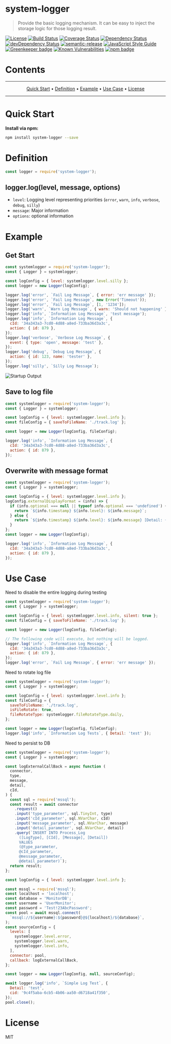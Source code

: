 # system-logger

> Provide the basic logging mechanism. It can be easy to inject the storage logic for those logging result.

[![License](https://img.shields.io/badge/license-MIT-green.svg)](https://github.com/leocwlam/system-logger/blob/master/LICENSE)
[![Build Status](https://travis-ci.com/leocwlam/system-logger.svg?branch=master)](https://travis-ci.com/leocwlam/system-logger)
[![Coverage Status](https://coveralls.io/repos/github/leocwlam/system-logger/badge.svg?branch=master)](https://coveralls.io/github/leocwlam/system-logger?branch=master)
[![Dependency Status](https://david-dm.org/leocwlam/system-logger.svg)](https://david-dm.org/leocwlam/system-logger)
[![devDependency Status](https://david-dm.org/leocwlam/system-logger/dev-status.svg)](https://david-dm.org/leocwlam/system-logger?type=dev)
[![semantic-release](https://img.shields.io/badge/%20%20%F0%9F%93%A6%F0%9F%9A%80-semantic--release-e10079.svg)](https://github.com/semantic-release/semantic-release)
[![JavaScript Style Guide](https://img.shields.io/badge/code_style-standard-brightgreen.svg)](https://standardjs.com)
[![Greenkeeper badge](https://badges.greenkeeper.io/leocwlam/system-logger.svg)](https://greenkeeper.io/)
[![Known Vulnerabilities](https://snyk.io/test/github/leocwlam/system-logger/badge.svg)](https://snyk.io/test/github/leocwlam/system-logger)
[![npm badge](https://img.shields.io/npm/v/system-logger/latest.svg)](https://www.npmjs.com/package/system-logger)

# Contents

---

<p align="center">
    <a href="#quick-start">Quick Start</a> &bull;
    <a href="#definition">Definition</a> &bull;
    <a href="#example">Example</a> &bull;
    <a href="#use-case">Use Case</a> &bull;
    <a href="#license">License</a>
</p>

---

# <a name="quick-start"></a>Quick Start

**Install via npm:**

```bash
npm install system-logger --save
```

# <a name="definition"></a>Definition

```js
const logger = require('system-logger');
```

## logger.log(level, message, options)

- `level`: Logging level representing priorities (`error`, `warn`, `info`, `verbose`, `debug`, `silly`)
- `message`: Major information
- `options`: optional information

# <a name="example"></a>Example

## <a name="get-start"></a>Get Start

```js
const systemlogger = require('system-logger');
const { Logger } = systemlogger;

const logConfig = { level: systemlogger.level.silly };
const logger = new Logger(logConfig);

logger.log('error', `Fail Log Message`, { error: 'err message' });
logger.log('error', `Fail Log Message`, new Error('Timeout'));
logger.log('error', `Fail Log Message`, [1, '1234']);
logger.log('warn', `Warn Log Message`, { warn: 'Should not happening' });
logger.log('info', `Information Log Message`, 'test message');
logger.log('info', `Information Log Message`, {
  cId: '34a343a3-7cd0-4d88-a8ed-733ba36d3a3c',
  action: { id: 879 },
});
logger.log('verbose', `Verbose Log Message`, {
  event: { type: 'open', message: 'test' },
});
logger.log('debug', `Debug Log Message`, {
  action: { id: 123, name: 'tester' },
});
logger.log('silly', `Silly Log Message`);
```

![Startup Output](https://raw.githubusercontent.com/leocwlam/system-logger/master/docs/startupExample.png)

## <a name="save-to-logfile"></a>Save to log file

```js
const systemlogger = require('system-logger');
const { Logger } = systemlogger;

const logConfig = { level: systemlogger.level.info };
const fileConfig = { saveToFileName: './track.log' };

const logger = new Logger(logConfig, fileConfig);

logger.log('info', `Information Log Message`, {
  cId: '34a343a3-7cd0-4d88-a8ed-733ba36d3a3c',
  action: { id: 879 },
});
```

## <a name="overwrite-with-message-format"></a>Overwrite with message format

```js
const systemlogger = require('system-logger');
const { Logger } = systemlogger;

const logConfig = { level: systemlogger.level.info };
logConfig.externalDisplayFormat = (info) => {
  if (info.optional === null || typeof info.optional === 'undefined') {
    return `${info.timestamp} ${info.level}: ${info.message}`;
  } else {
    return `${info.timestamp} ${info.level}: ${info.message} [Detail: { cId: ${info.optional.cId}, actionId: ${info.optional.action.id} }]`;
  }
};
const logger = new Logger(logConfig);

logger.log('info', `Information Log Message`, {
  cId: '34a343a3-7cd0-4d88-a8ed-733ba36d3a3c',
  action: { id: 879 },
});
```

# <a name="use-case"></a>Use Case

Need to disable the entire logging during testing

```js
const systemlogger = require('system-logger');
const { Logger } = systemlogger;

const logConfig = { level: systemlogger.level.info, silent: true };
const fileConfig = { saveToFileName: './track.log' };

const logger = new Logger(logConfig, fileConfig);

// The following code will execute, but nothing will be logged.
logger.log('info', `Information Log Message`, {
  cId: '34a343a3-7cd0-4d88-a8ed-733ba36d3a3c',
  action: { id: 879 },
});
logger.log('error', `Fail Log Message`, { error: 'err message' });
```

Need to rotate log file

```js
const systemlogger = require('system-logger');
const { Logger } = systemlogger;

const logConfig = { level: systemlogger.level.info };
const fileConfig = {
  saveToFileName: './track.log',
  isFileRotate: true,
  fileRotateType: systemlogger.fileRotateType.daily,
};

const logger = new Logger(logConfig, fileConfig);
logger.log('info', `Information Log Tests`, { Detail: 'test' });
```

Need to persist to DB

```js
const systemlogger = require('system-logger');
const { Logger } = systemlogger;

const logExternalCallBack = async function (
  connector,
  type,
  message,
  detail,
  cId,
) {
  const sql = require('mssql');
  const result = await connector
    .request()
    .input('type_parameter', sql.TinyInt, type)
    .input('cId_parameter', sql.NVarChar, cId)
    .input('message_parameter', sql.NVarChar, message)
    .input('detail_parameter', sql.NVarChar, detail)
    .query(`INSERT INTO Process_Log
      ([LogType], [CId], [Message], [Detail])
      VALUES
      (@type_parameter,
      @cId_parameter,
      @message_parameter,
      @detail_parameter)`);
  return result;
};

const logConfig = { level: systemlogger.level.info };

const mssql = require('mssql');
const localhost = 'localhost';
const database = 'MonitorDB';
const username = 'UserMonitor';
const password = 'Test!23AbcPassword';
const pool = await mssql.connect(
  `mssql://${username}:${password}@${localhost}/${database}`,
);
const sourceConfig = {
  levels: [
    systemlogger.level.error,
    systemlogger.level.warn,
    systemlogger.level.info,
  ],
  connector: pool,
  callback: logExternalCallBack,
};

const logger = new Logger(logConfig, null, sourceConfig);

await logger.log('info', `Simple Log Test`, {
  Detail: 'test',
  cid: '9c4f5aba-6cb5-4b06-aa50-d6718a41f350',
});
pool.close();
```

# <a name="license"></a>License

MIT

